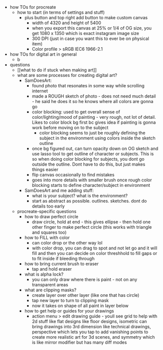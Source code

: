   * how TOs for procreate
    * how to start (in terms of settings and stuff)
      * plus button and top right add button to make custom canvas
        * width of 4320 and height of 5400
        * when you export this canvas at 25% or 1/4 of OG size, you get 1080 x 1350 which is exact instagram image size
        * 300 DPI (just in case you want this to ever be on physical item)
        * Color profile > sRGB IEC6 1966-2.1
  * how TOs for digital art in general
    * b
  * questions
    * [[what to do if stuck when making art]]
    * what are some processes for creating digital art?
      * SamDoesArt:
        * found photo that resonates in some way while scrolling internet
        * made a ROUGH sketch of photo - does not need much detail - he said he does it so he knows where all colors are gonna go
        * color blocking: used to get overall sense of color/lighting/mood of painting - very rough, not lot of detail. Likes to color block bg first bc gives idea if painting is gonna work before moving on to the subject
          * color blocking seems to just be roughly defining the subject in the environment using colors inside the sketch outline
        * once bg figured out, can turn opacity down on OG sketch and use lasso tool to get outline of character or subjects. This is so when doing color blocking for subjects, you dont go outside the outline. Dont have to do this, but just makes things easier
        * flip canvas occasionally to find mistakes
        * goes into more details with smaller brush once rough color blocking starts to define character/subject in environment
      * SamDoesArt and me adding stuff:
        * what is your subject? what is the environment?
        * start as abstract as possible. outlines. sketches. dont do details too early
    * procreate-specific questions
      * how to draw perfect circle
        * draw circle, hold at end - this gives ellipse - then hold one other finger to make perfect circle (this works with triangle and squares too)
      * how to FILL with color
        * can color drop or the other way lol
        * with color drop, you can drag to spot and not let go and it will fill and then you can decide on color threshhold to fill gaps or to fit inside if bleeding through
      * how to bring current brush to eraser
        * tap and hold eraser
      * what is alpha lock?
        * you can only draw where there is paint - not on any transparent areas
      * what are clipping masks?
        * create layer over other layer (like one that has circle)
        * tap new layer to turn to clipping mask
        * now it takes on shape of all paint in layer below
      * how to get help or guides for your drawings
        * action menu > edit drawing guide - youll see grid to help with 2d stuff like flat designs like floor designs, isometric can bring drawings into 3rd dimension like technical drawings, perspective which lets you tap to add vanishing points to create more realistic art for 3d scenes, and symmetry which is like mirror modifier but has many diff modes
